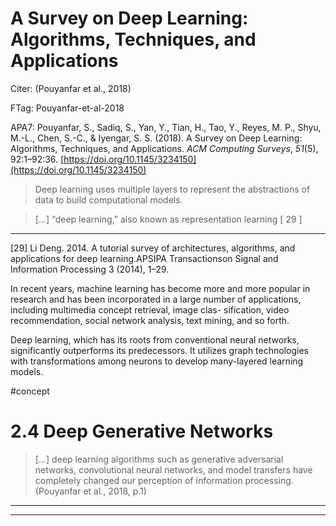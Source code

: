 A Survey on Deep Learning: Algorithms, Techniques, and Applications
===================================================================



Citer: (Pouyanfar et al., 2018)

FTag: Pouyanfar-et-al-2018

APA7: Pouyanfar, S., Sadiq, S., Yan, Y., Tian, H., Tao, Y., Reyes, M. P., Shyu, M.-L., Chen, S.-C., & Iyengar, S. S. (2018). A Survey on Deep Learning: Algorithms, Techniques, and Applications. _ACM Computing Surveys_, _51_(5), 92:1–92:36. [https://doi.org/10.1145/3234150](https://doi.org/10.1145/3234150)



>Deep learning uses multiple layers to represent the abstractions of data to build computational models.



> [...] “deep learning,” also known as representation learning [ 29 ] 
-------------------------------------------------------------------------

  

 [29] Li Deng. 2014. A tutorial survey of architectures, algorithms, and applications for deep learning.APSIPA Transactionson Signal and Information Processing 3 (2014), 1–29.



In recent years, machine learning has become more and more popular in research and has been incorporated in a large number of applications, including multimedia concept retrieval, image clas- sification, video recommendation, social network analysis, text mining, and so forth.



Deep learning, which has its roots from conventional neural networks, significantly outperforms its predecessors. It utilizes graph technologies with transformations among neurons to develop many-layered learning models.

#concept



2.4 Deep Generative Networks
============================



> [...] deep learning algorithms such as generative adversarial networks, convolutional neural networks, and model transfers have completely changed our perception of information processing.  (Pouyanfar et al., 2018, p.1)






----

----

